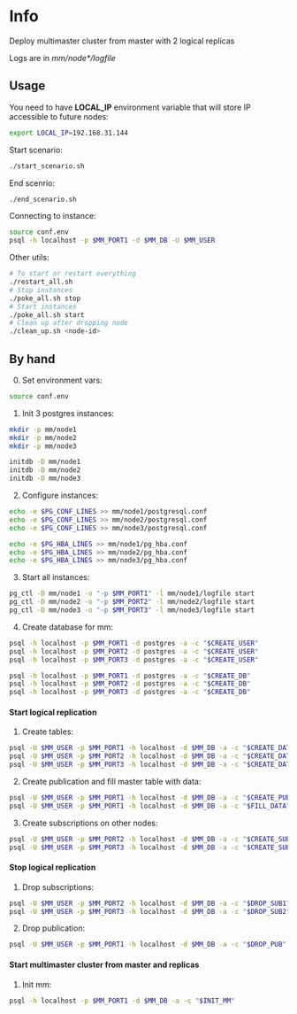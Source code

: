 # Info
Deploy multimaster cluster from master with 2 logical replicas

Logs are in _mm/node*/logfile_

## Usage
You need to have **LOCAL_IP** environment variable that will store IP accessible to future nodes:
```bash
export LOCAL_IP=192.168.31.144
```

Start scenario:
```bash
./start_scenario.sh
```

End scenrio:
```bash
./end_scenario.sh
```

Connecting to instance:
```bash
source conf.env
psql -h localhost -p $MM_PORT1 -d $MM_DB -U $MM_USER
```

Other utils:

```bash
# To start or restart everything
./restart_all.sh
# Stop instances
./poke_all.sh stop
# Start instances
./poke_all.sh start
# Clean up after dropping node
./clean_up.sh <node-id>
```

## By hand

0. Set environment vars:
```bash
source conf.env
```

1. Init 3 postgres instances:
```bash
mkdir -p mm/node1
mkdir -p mm/node2
mkdir -p mm/node3

initdb -D mm/node1
initdb -D mm/node2
initdb -D mm/node3
```

2. Configure instances:
```bash
echo -e $PG_CONF_LINES >> mm/node1/postgresql.conf
echo -e $PG_CONF_LINES >> mm/node2/postgresql.conf
echo -e $PG_CONF_LINES >> mm/node3/postgresql.conf

echo -e $PG_HBA_LINES >> mm/node1/pg_hba.conf
echo -e $PG_HBA_LINES >> mm/node2/pg_hba.conf
echo -e $PG_HBA_LINES >> mm/node3/pg_hba.conf
```

3. Start all instances:
```bash
pg_ctl -D mm/node1 -o "-p $MM_PORT1" -l mm/node1/logfile start
pg_ctl -D mm/node2 -o "-p $MM_PORT2" -l mm/node2/logfile start
pg_ctl -D mm/node3 -o "-p $MM_PORT3" -l mm/node3/logfile start
```

4. Create database for mm:
```bash
psql -h localhost -p $MM_PORT1 -d postgres -a -c "$CREATE_USER"
psql -h localhost -p $MM_PORT2 -d postgres -a -c "$CREATE_USER"
psql -h localhost -p $MM_PORT3 -d postgres -a -c "$CREATE_USER"

psql -h localhost -p $MM_PORT1 -d postgres -a -c "$CREATE_DB"
psql -h localhost -p $MM_PORT2 -d postgres -a -c "$CREATE_DB"
psql -h localhost -p $MM_PORT3 -d postgres -a -c "$CREATE_DB"
```

#### Start logical replication 

1. Create tables:
```bash
psql -U $MM_USER -p $MM_PORT1 -h localhost -d $MM_DB -a -c "$CREATE_DATA"
psql -U $MM_USER -p $MM_PORT2 -h localhost -d $MM_DB -a -c "$CREATE_DATA"
psql -U $MM_USER -p $MM_PORT3 -h localhost -d $MM_DB -a -c "$CREATE_DATA"
```

2. Create publication and fill master table with data:
```bash
psql -U $MM_USER -p $MM_PORT1 -h localhost -d $MM_DB -a -c "$CREATE_PUB"
psql -U $MM_USER -p $MM_PORT1 -h localhost -d $MM_DB -a -c "$FILL_DATA"
```

3. Create subscriptions on other nodes:
```bash
psql -U $MM_USER -p $MM_PORT2 -h localhost -d $MM_DB -a -c "$CREATE_SUB1"
psql -U $MM_USER -p $MM_PORT3 -h localhost -d $MM_DB -a -c "$CREATE_SUB2"
```

#### Stop logical replication

1. Drop subscriptions:
```bash
psql -U $MM_USER -p $MM_PORT2 -h localhost -d $MM_DB -a -c "$DROP_SUB1"
psql -U $MM_USER -p $MM_PORT3 -h localhost -d $MM_DB -a -c "$DROP_SUB2"

```

2. Drop publication:
```bash
psql -U $MM_USER -p $MM_PORT1 -h localhost -d $MM_DB -a -c "$DROP_PUB"
```

#### Start multimaster cluster from master and replicas

1. Init mm:
```bash
psql -h localhost -p $MM_PORT1 -d $MM_DB -a -c "$INIT_MM"
```
